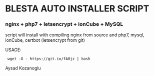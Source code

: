 # BLESTA AUTO INSTALLER SCRIPT
### nginx + php7 + letsencrypt + ionCube + MySQL

script will install with compiling nginx from source and php7, mysql, ionCube, certbot (letsencrypt from git)

USAGE:
```
 wget -O - https://git.io/fA0jz | bash
```


Aysad Kozanoglu
